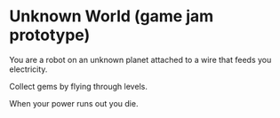 # Unknown World (game jam prototype)

You are a robot on an unknown planet attached to a wire that feeds you electricity.

Collect gems by flying through levels.

When your power runs out you die.
